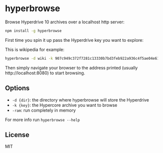 # hyperbrowse

Browse Hyperdrive 10 archives over a localhost http server:

``` sh
npm install -g hyperbrowse
```

First time you spin it up pass the Hyperdrive key you want to explore:

This is wikipedia for example:

``` sh
hyperbrowse -d wiki -k 907c949c372f7281c13330b7bd3feb922a936c4f5ae04e61e34e3c90fc6eba9b
```

Then simply navigate your browser to the address printed (usually http://localhost:8080)
to start browsing.

## Options

- `-d {dir}`: the directory where hyperbrowse will store the Hyperdrive
- `-k {key}`: the Hypercore archive you want to browse
- `-ram`: run completely in memory


For more info run `hyperbrowse --help`

## License

MIT
